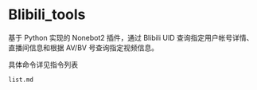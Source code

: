 # Blibili_tools
基于 Python 实现的 Nonebot2 插件，通过 Blibili UID 查询指定用户帐号详情、直播间信息和根据 AV/BV 号查询指定视频信息。

具体命令详见指令列表
~~~
list.md
~~~
